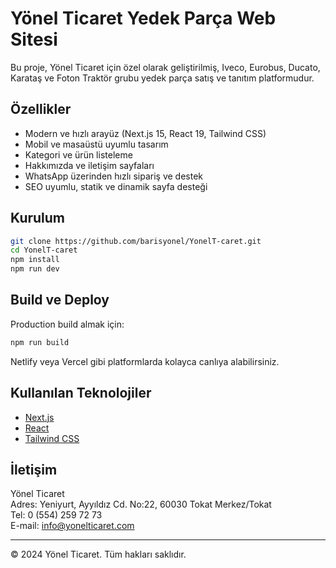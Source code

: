 # Yönel Ticaret Yedek Parça Web Sitesi

Bu proje, Yönel Ticaret için özel olarak geliştirilmiş, Iveco, Eurobus, Ducato, Karataş ve Foton Traktör grubu yedek parça satış ve tanıtım platformudur.

## Özellikler

- Modern ve hızlı arayüz (Next.js 15, React 19, Tailwind CSS)
- Mobil ve masaüstü uyumlu tasarım
- Kategori ve ürün listeleme
- Hakkımızda ve iletişim sayfaları
- WhatsApp üzerinden hızlı sipariş ve destek
- SEO uyumlu, statik ve dinamik sayfa desteği

## Kurulum

```bash
git clone https://github.com/barisyonel/YonelT-caret.git
cd YonelT-caret
npm install
npm run dev
```

## Build ve Deploy

Production build almak için:
```bash
npm run build
```

Netlify veya Vercel gibi platformlarda kolayca canlıya alabilirsiniz.

## Kullanılan Teknolojiler

- [Next.js](https://nextjs.org/)
- [React](https://react.dev/)
- [Tailwind CSS](https://tailwindcss.com/)

## İletişim

Yönel Ticaret  
Adres: Yeniyurt, Ayyıldız Cd. No:22, 60030 Tokat Merkez/Tokat  
Tel: 0 (554) 259 72 73  
E-mail: info@yonelticaret.com

---

© 2024 Yönel Ticaret. Tüm hakları saklıdır.
